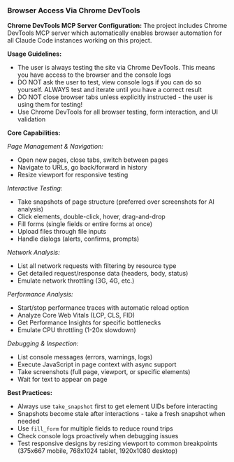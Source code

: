 ### Browser Access Via Chrome DevTools

**Chrome DevTools MCP Server Configuration:**
The project includes Chrome DevTools MCP server which automatically enables browser automation for all Claude Code instances working on this project.

**Usage Guidelines:**
- The user is always testing the site via Chrome DevTools. This means you have access to the browser and the console logs
- DO NOT ask the user to test, view console logs if you can do so yourself. ALWAYS test and iterate until you have a correct result
- DO NOT close browser tabs unless explicitly instructed - the user is using them for testing!
- Use Chrome DevTools for all browser testing, form interaction, and UI validation

**Core Capabilities:**

*Page Management & Navigation:*
- Open new pages, close tabs, switch between pages
- Navigate to URLs, go back/forward in history
- Resize viewport for responsive testing

*Interactive Testing:*
- Take snapshots of page structure (preferred over screenshots for AI analysis)
- Click elements, double-click, hover, drag-and-drop
- Fill forms (single fields or entire forms at once)
- Upload files through file inputs
- Handle dialogs (alerts, confirms, prompts)

*Network Analysis:*
- List all network requests with filtering by resource type
- Get detailed request/response data (headers, body, status)
- Emulate network throttling (3G, 4G, etc.)

*Performance Analysis:*
- Start/stop performance traces with automatic reload option
- Analyze Core Web Vitals (LCP, CLS, FID)
- Get Performance Insights for specific bottlenecks
- Emulate CPU throttling (1-20x slowdown)

*Debugging & Inspection:*
- List console messages (errors, warnings, logs)
- Execute JavaScript in page context with async support
- Take screenshots (full page, viewport, or specific elements)
- Wait for text to appear on page

**Best Practices:**
- Always use `take_snapshot` first to get element UIDs before interacting
- Snapshots become stale after interactions - take a fresh snapshot when needed
- Use `fill_form` for multiple fields to reduce round trips
- Check console logs proactively when debugging issues
- Test responsive designs by resizing viewport to common breakpoints (375x667 mobile, 768x1024 tablet, 1920x1080 desktop)
